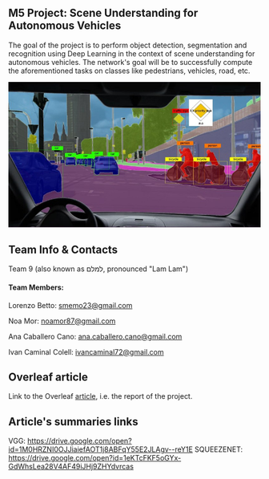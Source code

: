 ## M5 Project: Scene Understanding for Autonomous Vehicles
The goal of the project is to perform object detection, segmentation and recognition using Deep Learning in the context of scene understanding for autonomous vehicles. The network's goal will be to successfully compute the aforementioned tasks on classes like pedestrians, vehicles, road, etc.

<p align="center">
<img src="https://github.com/BourbonCreams/mcv-m5/blob/master/imgs/introduction.jpg" width="600"/>
</p>

## Team Info & Contacts

Team 9 (also known as למלם, pronounced "Lam Lam")

#### Team Members:

Lorenzo Betto: smemo23@gmail.com

Noa Mor: noamor87@gmail.com

Ana Caballero Cano: ana.caballero.cano@gmail.com

Ivan Caminal Colell: ivancaminal72@gmail.com

## Overleaf article
Link to the Overleaf [article](https://www.overleaf.com/13898040xvmgkgtptqnm#/53860354/), i.e. the report of the project.

## Article's summaries links
VGG: 
https://drive.google.com/open?id=1M0HRZNI0OJJiaiefAOT1j8ABFqY55E2JLAgv--reY1E
SQUEEZENET:
https://drive.google.com/open?id=1eKTcFKF5oGYx-GdWhsLea28V4AF49iJHj9ZHYdvrcas
